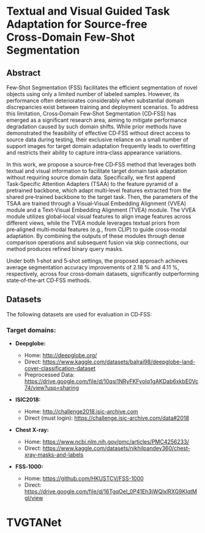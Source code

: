 # Textual and Visual Guided Task Adaptation for Source‑free Cross‑Domain Few‑Shot Segmentation

## Abstract

Few‑Shot Segmentation (FSS) facilitates the efficient segmentation of novel objects using only a limited number of labeled samples. However, its performance often deteriorates considerably when substantial domain discrepancies exist between training and deployment scenarios. To address this limitation, Cross‑Domain Few‑Shot Segmentation (CD‑FSS) has emerged as a significant research area, aiming to mitigate performance degradation caused by such domain shifts. While prior methods have demonstrated the feasibility of effective CD‑FSS without direct access to source data during testing, their exclusive reliance on a small number of support images for target domain adaptation frequently leads to overfitting and restricts their ability to capture intra‑class appearance variations.

In this work, we propose a source‑free CD‑FSS method that leverages both textual and visual information to facilitate target domain task adaptation without requiring source domain data. Specifically, we first append Task‑Specific Attention Adapters (TSAA) to the feature pyramid of a pretrained backbone, which adapt multi‑level features extracted from the shared pre‑trained backbone to the target task. Then, the parameters of the TSAA are trained through a Visual‑Visual Embedding Alignment (VVEA) module and a Text‑Visual Embedding Alignment (TVEA) module. The VVEA module utilizes global‑local visual features to align image features across different views, while the TVEA module leverages textual priors from pre‑aligned multi‑modal features (e.g., from CLIP) to guide cross‑modal adaptation. By combining the outputs of these modules through dense comparison operations and subsequent fusion via skip connections, our method produces refined binary query masks.

Under both 1‑shot and 5‑shot settings, the proposed approach achieves average segmentation accuracy improvements of 2.18 % and 4.11 %, respectively, across four cross‑domain datasets, significantly outperforming state‑of‑the‑art CD‑FSS methods. 

## Datasets

The following datasets are used for evaluation in CD‑FSS:

### Target domains:

* **Deepglobe:**  
  * Home: http://deepglobe.org/  
  * Direct: https://www.kaggle.com/datasets/balraj98/deepglobe-land-cover-classification-dataset  
  * Preprocessed Data: https://drive.google.com/file/d/10qsi1NRyFKFyoIq1gAKDab6xkbE0Vc74/view?usp=sharing

* **ISIC2018:**  
  * Home: http://challenge2018.isic-archive.com  
  * Direct (must login): https://challenge.isic-archive.com/data#2018

* **Chest X‑ray:**  
  * Home: https://www.ncbi.nlm.nih.gov/pmc/articles/PMC4256233/  
  * Direct: https://www.kaggle.com/datasets/nikhilpandey360/chest-xray-masks-and-labels

* **FSS‑1000:**  
  * Home: https://github.com/HKUSTCV/FSS-1000  
  * Direct: https://drive.google.com/file/d/16TgqOeI_0P41Eh3jWQlxlRXG9KIqtMgI/view
# TVGTANet
